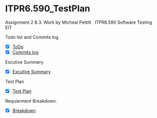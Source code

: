 # ITPR6.590_TestPlan
Assignment 2 & 3. 
Work by Micheal Pettitt  
ITPR6.590 Software Testing  
EIT  
  
Todo list and Commits log  
- [x] [ToDo](https://github.com/michealpettitt/ITPR6.590_TestPlan/blob/master/ToDos.md)
- [x] [Commits log](https://github.com/michealpettitt/ITPR6.590_TestPlan/commits/master)

Excutive Summery  
- [x] [Excutive Summary](https://github.com/michealpettitt/ITPR6.590_TestPlan/blob/master/Executive%20summery.md)
  
Test Plan  
- [x] [Test Plan](https://github.com/michealpettitt/ITPR6.590_TestPlan/blob/master/TestPlan.md)
  
Requierment Breakdown. 
- [x] [Breakdown](https://github.com/michealpettitt/ITPR6.590_TestPlan/blob/master/RequirementBreakdown.md)
